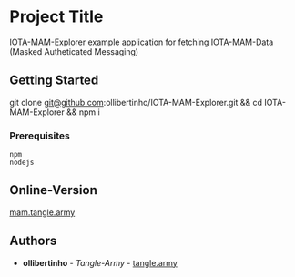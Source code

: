 # Project Title

IOTA-MAM-Explorer example application for fetching IOTA-MAM-Data (Masked Autheticated Messaging)

## Getting Started

git clone git@github.com:ollibertinho/IOTA-MAM-Explorer.git && cd IOTA-MAM-Explorer && npm i

### Prerequisites

```
npm
nodejs
```

## Online-Version
[mam.tangle.army](https://mam.tangle.army)

## Authors

* **ollibertinho** - *Tangle-Army* - [tangle.army](https://tangle.army)

